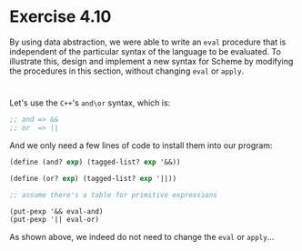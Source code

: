 # Exercise 4.10

By using data abstraction, we were able to write an `eval` procedure that is
independent of the particular syntax of the language to be evaluated. To
illustrate this, design and implement a new syntax for Scheme by modifying the
procedures in this section, without changing `eval` or `apply`.

#

Let's use the `C++`'s `and\or` syntax, which is:

```scheme
;; and => &&
;; or  => ||
```

And we only need a few lines of code to install them into our program:

```scheme
(define (and? exp) (tagged-list? exp '&&))

(define (or? exp) (tagged-list? exp '||))

;; assume there's a table for primitive expressions

(put-pexp '&& eval-and)
(put-pexp '|| eval-or)
```

As shown above, we indeed do not need to change the `eval` or `apply`...
